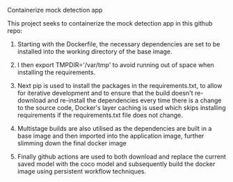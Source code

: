 Containerize mock detection app

This project seeks to containerize the mock detection app in this github repo:

1. Starting with the Dockerfile, the necessary dependencies are set to be installed into the working directory of the base image.

2. I then export TMPDIR='/var/tmp' to avoid running out of space when installing the requirements.

3. Next pip is used to install the packages in the requirements.txt, to allow for iterative development and to ensure that the build doesn't re-download and re-install the dependencies every time there is a change to the source code, Docker's layer caching is used which skips installing requirements if the requirements.txt file does not change.

4. Multistage builds are also utilised as the dependencies are built in a base image and then imported into the application image, further slimming down the final docker image

5. Finally github actions are used to both download and replace the current saved model with the coco model and subsequently build the docker image using persistent workflow techniques.

